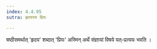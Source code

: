 ```yaml
---
index: 4.4.95
sutra: हृदयस्य प्रियः

---
```

षष्ठीसमर्थात् 'हृदय' शब्दात् 'प्रियः' अस्मिन् अर्थे संज्ञायां विषये  यत्-प्रत्ययः भवति । 